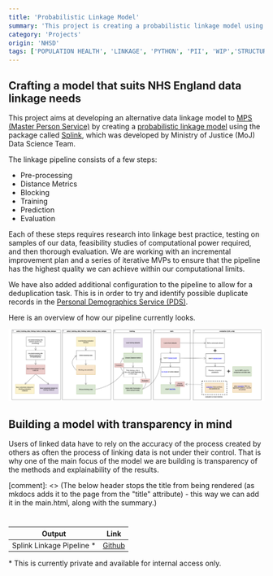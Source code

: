 ```yaml
---
title: 'Probabilistic Linkage Model'
summary: 'This project is creating a probabilistic linkage model using Splink, in order to improve linkage outcomes, and by extension, patient outcomes. The aim is for this to be used to link data in a range of NHS datasets.'
category: 'Projects'
origin: 'NHSD'
tags: ['POPULATION HEALTH', 'LINKAGE', 'PYTHON', 'PII', 'WIP','STRUCTURED DATA']
---
```


## Crafting a model that suits NHS England data linkage needs
This project aims at developing an alternative data linkage model to [MPS (Master Person Service)](./mps-handbook.md) by creating a [probabilistic linkage model](https://www.bristol.ac.uk/media-library/sites/cmm/migrated/documents/problinkage.pdf) using the package called  [Splink](https://moj-analytical-services.github.io/splink/index.html), which was developed by Ministry of Justice (MoJ) Data Science Team.

The linkage pipeline consists of a few steps:

- Pre-processing 
- Distance Metrics
- Blocking
- Training
- Prediction 
- Evaluation

Each of these steps requires research into linkage best practice, testing on samples of our data, feasibility studies of computational power required, and then thorough evaluation. We are working with an incremental improvement plan and a series of iterative MVPs to ensure that the pipeline has the highest quality we can achieve within our computational limits. 

We have also added additional configuration to the pipeline to allow for a deduplication task. This is in order to try and identify possible duplicate records in the [Personal Demographics Service (PDS)](https://digital.nhs.uk/services/personal-demographics-service).

Here is an overview of how our pipeline currently looks.

![Splink linkage pipeline schema, shows the flow of the file system for the pipeline.](../../../images/splink_diagram.png)


## Building a model with transparency in mind
Users of linked data have to rely on the accuracy of the process created by others as often the process of linking data is not under their control. That is why one of the main focus of the model we are building is transparency of the methods and explainability of the results.


[comment]: <> (The below header stops the title from being rendered (as mkdocs adds it to the page from the "title" attribute) - this way we can add it in the main.html, along with the summary.)
#

|Output | Link|
|---|---|
| Splink Linkage Pipeline * | [Github](https://github.com/NHSDigital/splink-linkage-pipeline) |

\* This is currently private and available for internal access only. 
